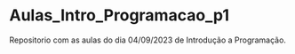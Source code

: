 # Aulas_Intro_Programacao_p1
 
Repositorio com as aulas do dia 04/09/2023 de Introdução a Programação.